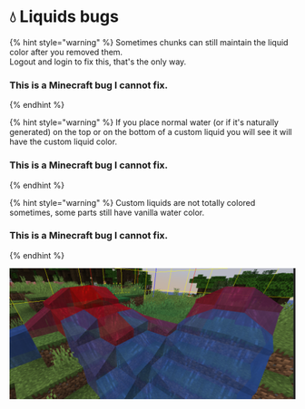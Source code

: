 # 💧 Liquids bugs

{% hint style="warning" %}
Sometimes chunks can still maintain the liquid color after you removed them.\
Logout and login to fix this, that's the only way.&#x20;

### **This is a Minecraft bug I cannot fix.**
{% endhint %}

{% hint style="warning" %}
If you place normal water (or if it's naturally generated) on the top or on the bottom of a custom liquid you will see it will have the custom liquid color.&#x20;

### **This is a Minecraft bug I cannot fix.**
{% endhint %}

{% hint style="warning" %}
Custom liquids are not totally colored sometimes, some parts still have vanilla water color.

### **This is a Minecraft bug I cannot fix.**
{% endhint %}

![](<../.gitbook/assets/immagine (14) (1) (2) (3) (3) (4) (4) (5) (7) (8) (3) (1) (1) (1) (1) (1) (1) (1) (1) (10).png>)
